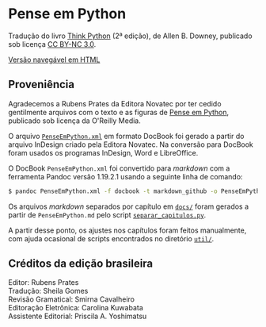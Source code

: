 # Pense em Python

Tradução do livro [Think Python](http://greenteapress.com/wp/think-python-2e/) (2ª edição), de Allen B. Downey, publicado sob licença [CC BY-NC 3.0](LICENSE.md).

[Versão navegável em HTML](https://PenseAllen.github.io/PensePython2/)


## Proveniência

Agradecemos a Rubens Prates da Editora Novatec por ter cedido gentilmente arquivos com o texto e as figuras de [Pense em Python](https://novatec.com.br/livros/pense-em-python/), publicado sob licença da O'Reilly Media.

O arquivo [`PenseEmPython.xml`](recebido/PenseEmPython.xml) em formato DocBook foi gerado a partir do arquivo InDesign criado pela Editora Novatec. Na conversão para DocBook foram usados os programas InDesign, Word e LibreOffice.

O DocBook `PenseEmPython.xml` foi convertido para _markdown_ com a ferramenta Pandoc versão 1.19.2.1 usando a seguinte linha de comando:

```bash
$ pandoc PenseEmPython.xml -f docbook -t markdown_github -o PenseEmPython.md
```

Os arquivos _markdown_ separados por capítulo em [`docs/`](docs/) foram gerados a partir de `PenseEmPython.md` pelo script [`separar_capitulos.py`](util/separar_capitulos.py).

A partir desse ponto, os ajustes nos capítulos foram feitos manualmente, com ajuda ocasional de scripts encontrados no diretório [`util/`](util/).


## Créditos da edição brasileira

Editor: Rubens Prates<br>
Tradução: Sheila Gomes<br>
Revisão Gramatical: Smirna Cavalheiro<br>
Editoração Eletrônica: Carolina Kuwabata<br>
Assistente Editorial: Priscila A. Yoshimatsu
